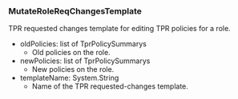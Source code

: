 ### MutateRoleReqChangesTemplate
TPR requested changes template for editing TPR policies for a role.

- oldPolicies: list of TprPolicySummarys
  - Old policies on the role.
- newPolicies: list of TprPolicySummarys
  - New policies on the role.
- templateName: System.String
  - Name of the TPR requested-changes template.
